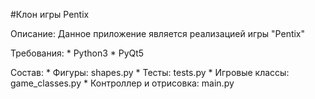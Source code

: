 #Клон игры Pentix

Описание:
    Данное приложение является реализацией игры "Pentix"

Требования:
    * Python3
    * PyQt5

Состав:
    * Фигуры: shapes.py
    * Тесты: tests.py
    * Игровые классы: game_classes.py
    * Контроллер и отрисовка: main.py

